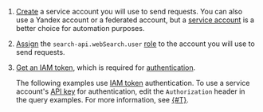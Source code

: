 1. [Create](../../iam/operations/sa/create.md) a service account you will use to send requests. You can also use a Yandex account or a federated account, but a [service account](../../iam/concepts/users/service-accounts.md) is a better choice for automation purposes.
1. [Assign](../../iam/operations/sa/assign-role-for-sa.md#binding-role-resource) the `search-api.webSearch.user` [role](../../search-api/security/index.md#search-api-webSearch-user) to the account you will use to send requests.
1. [Get an IAM token](../../iam/operations/index.md#authentication), which is required for [authentication](../../search-api/api-ref/authentication.md). 

    The following examples use [IAM token](../../iam/concepts/authorization/iam-token.md) authentication. To use a service account's [API key](../../iam/concepts/authorization/api-key.md) for authentication, edit the `Authorization` header in the query examples. For more information, see [{#T}](../../search-api/api-ref/authentication.md).